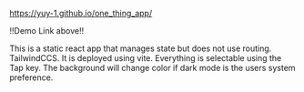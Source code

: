 https://yuy-1.github.io/one_thing_app/

!!Demo Link above!!

This is a static react app that manages state but does not use routing. 
TailwindCCS.
It is deployed using vite.
Everything is selectable using the Tap key.
The background will change color if dark mode is the users system preference. 
